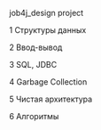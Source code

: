 job4j_design project

1 Структуры данных

2 Ввод-вывод

3 SQL, JDBC

4 Garbage Collection

5 Чистая архитектура

6 Алгоритмы

